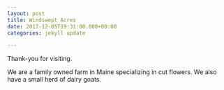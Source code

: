 ```yaml
---
layout: post
title: Windswept Acres
date: 2017-12-05T19:31:08.000+00:00
categories: jekyll update

---
```

Thank-you for visiting.

We are a family owned farm in Maine specializing in cut flowers.  We also have a small herd of dairy goats.